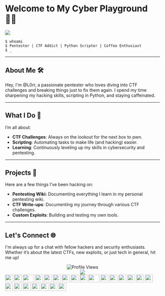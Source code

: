
# Welcome to My Cyber Playground 🕵️‍♂️

<img src="https://github.com/Anmol-Baranwal/Cool-GIFs-For-GitHub/assets/74038190/d48893bd-0757-481c-8d7e-ba3e163feae7" />

```shell
$ whoami
$ Pentester | CTF Addict | Python Scripter | Coffee Enthusiast
$ _
```

---

## About Me 🛠️

Hey, I'm @L0rr, a passionate pentester who loves diving into CTF challenges and breaking things just to fix them again. I spend my time sharpening my hacking skills, scripting in Python, and staying caffeinated.

---

## What I Do 💼

I’m all about:

- **CTF Challenges**: Always on the lookout for the next box to pwn.
- **Scripting**: Automating tasks to make life (and hacking) easier.
- **Learning**: Continuously leveling up my skills in cybersecurity and pentesting.

---

## Projects 🚀

Here are a few things I’ve been hacking on:

- **Pentesting Wiki:** Documenting everything I learn in my personal pentesting wiki.
- **CTF Write-ups**: Documenting my journey through various CTF challenges.
- **Custom Exploits**: Building and testing my own tools.
 
---

## Let's Connect 🌐

I'm always up for a chat with fellow hackers and security enthusiasts. Whether it’s about the latest CTFs, new exploits, or just tech in general, hit me up!

<div align="center">
  <img src="https://komarev.com/ghpvc/?username=N4sh-x&style=flat-square&color=brightgreen" alt="Profile Views"/>
  <br/>
  <a href="https://github.com/N4sh-x" target="_blank"><img src="https://img.shields.io/badge/GitHub-N4sh--x-blue?style=flat-square&logo=github"></a>
</div>

<div align="">
    <img src="https://cultofthepartyparrot.com/parrots/hd/githubparrot.gif" width="25" height="25"/>
    <img src="https://cultofthepartyparrot.com/flags/hd/iranparrot.gif" width="25" height="25"/>
    <img src="https://cultofthepartyparrot.com/parrots/asyncparrot.gif" width="36" height="25"/>
    <img src="https://cultofthepartyparrot.com/parrots/hd/60fpsparrot.gif" width="25" height="25"/>
    <img src="https://cultofthepartyparrot.com/parrots/hd/jumpingparrot.gif" width="25" height="25"/>
    <img src="https://cultofthepartyparrot.com/parrots/hd/opensourceparrot.gif" width="25" height="25"/>
    <img src="https://cultofthepartyparrot.com/parrots/hd/dealwithitnowparrot.gif" width="25" height="25"/>
    <img src="https://cultofthepartyparrot.com/parrots/hd/hypnoparrotlight.gif" width="25" height="25"/>
    <img src="https://cultofthepartyparrot.com/parrots/databaseparrot.gif" width="25" height="25"/>
    <img src="https://cultofthepartyparrot.com/parrots/fixparrot.gif" width="36" height="25"/>
    <img src="https://cultofthepartyparrot.com/parrots/hd/laptop_parrot.gif" width="25" height="25"/>
    <img src="https://cultofthepartyparrot.com/parrots/hd/spinningparrot.gif" width="25" height="25"/>
    <img src="https://cultofthepartyparrot.com/parrots/hd/levitationparrot.gif" width="25" height="25"/>
    <img src="https://cultofthepartyparrot.com/parrots/hd/meldparrot.gif" width="25" height="25"/>
    <img src="https://cultofthepartyparrot.com/parrots/slomoparrot.gif" width="25" height="25"/>
    <img src="https://cultofthepartyparrot.com/parrots/hd/moonwalkingparrot.gif" width="25" height="25"/>
    <img src="https://cultofthepartyparrot.com/parrots/hd/stableparrot.gif" width="25" height="25"/>
    <img src="https://cultofthepartyparrot.com/parrots/hd/scienceparrot.gif" width="25" height="25"/>
    <img src="https://cultofthepartyparrot.com/parrots/hd/pirateparrot.gif" width="25" height="25"/>
    <img src="https://cultofthepartyparrot.com/parrots/hd/footballparrot.gif" width="25" height="25"/>
    <img src="https://cultofthepartyparrot.com/parrots/hd/illuminatiparrot.gif" width="25" height="25"/>
    <img src="https://cultofthepartyparrot.com/parrots/hd/hypnoparrotdark.gif" width="25" height="25"/>
    <img src="https://cultofthepartyparrot.com/parrots/hd/mustacheparrot.gif" width="25" height="25"/>
</div>
<br><br>
